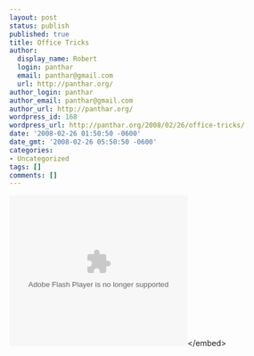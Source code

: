 ```yaml
---
layout: post
status: publish
published: true
title: Office Tricks
author:
  display_name: Robert
  login: panthar
  email: panthar@gmail.com
  url: http://panthar.org/
author_login: panthar
author_email: panthar@gmail.com
author_url: http://panthar.org/
wordpress_id: 168
wordpress_url: http://panthar.org/2008/02/26/office-tricks/
date: '2008-02-26 01:50:50 -0600'
date_gmt: '2008-02-26 05:50:50 -0600'
categories:
- Uncategorized
tags: []
comments: []
---
```

<p><embed src="http:&#47;&#47;blip.tv&#47;play&#47;AaKdBwA" type="application&#47;x-shockwave-flash" width="320" height="270" allowscriptaccess="always" allowfullscreen="true"><&#47;embed></p>
